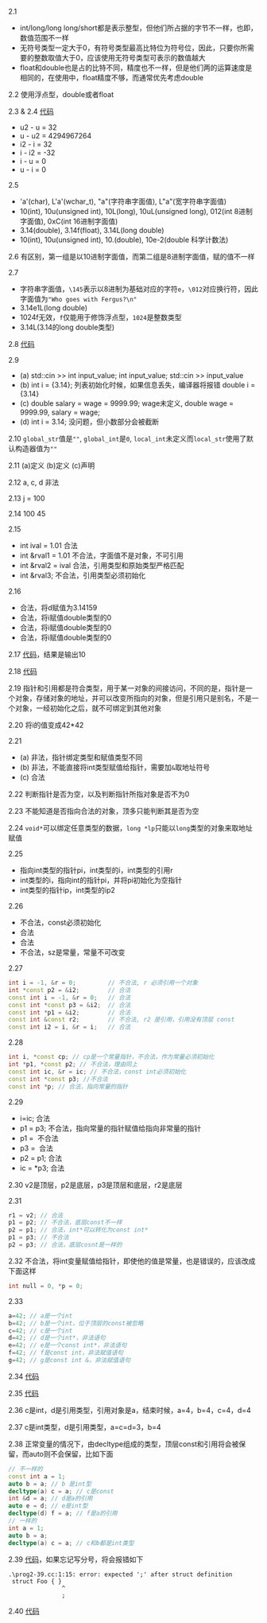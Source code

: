 2.1
- int/long/long long/short都是表示整型，但他们所占据的字节不一样，也即，数值范围不一样
- 无符号类型一定大于0，有符号类型最高比特位为符号位，因此，只要你所需要的整数取值大于0，应该使用无符号类型可表示的数值越大
- float和double也是占的比特不同，精度也不一样，但是他们两的运算速度是相同的，在使用中，float精度不够，而通常优先考虑double

2.2 使用浮点型，double或者float

2.3 & 2.4 [代码](prog2-4.cc)
- u2 - u = 32
- u - u2 = 4294967264
- i2 - i = 32
- i - i2 = -32
- i - u = 0
- u - i = 0

2.5 
- 'a'(char), L'a'(wchar_t), "a"(字符串字面值), L"a"(宽字符串字面值)
- 10(int), 10u(unsigned int), 10L(long), 10uL(unsigned long), 012(int 8进制字面值), 0xC(int 16进制字面值)
- 3.14(double), 3.14f(float), 3.14L(long double)
- 10(int), 10u(unsigned int), 10.(double), 10e-2(double 科学计数法)

2.6 有区别，第一组是以10进制字面值，而第二组是8进制字面值，赋的值不一样

2.7 
- 字符串字面值，`\145`表示以8进制为基础对应的字符`e`，`\012`对应换行符，因此字面值为`"Who goes with Fergus?\n"`
- 3.14e1L(long double)
- 1024f无效，`f`仅能用于修饰浮点型，`1024`是整数类型
- 3.14L(3.14的long double类型)

2.8 [代码](prog2-8.cc)

2.9
- (a) std::cin >> int input_value; int input_value; std::cin >> input_value
- (b) int i = {3.14}; 列表初始化时候，如果信息丢失，编译器将报错 double i = {3.14}
- (c) double salary = wage = 9999.99; wage未定义, double wage = 9999.99, salary = wage;
- (d) int i = 3.14; 没问题，但小数部分会被截断

2.10 `global_str`值是`""`, `global_int`是`0`, `local_int`未定义而`local_str`使用了默认构造器值为`""`

2.11 (a)定义 (b)定义 (c)声明

2.12 a, c, d 非法

2.13 j = 100

2.14 100 45

2.15
- int ival = 1.01 合法
- int &rval1 = 1.01 不合法，字面值不是对象，不可引用
- int &rval2 = ival 合法，引用类型和原始类型严格匹配
- int &rval3; 不合法，引用类型必须初始化

2.16
- 合法，将d赋值为3.14159
- 合法，将i赋值double类型的0
- 合法，将i赋值double类型的0
- 合法，将i赋值double类型的0

2.17 [代码](prog2-17.cc)，结果是输出10

2.18 [代码](prog2-18.cc)

2.19 指针和引用都是符合类型，用于某一对象的间接访问，不同的是，指针是一个对象，存储对象的地址，并可以改变所指向的对象，但是引用只是别名，不是一个对象，一经初始化之后，就不可绑定到其他对象

2.20 将i的值变成42*42

2.21
- (a) 非法，指针绑定类型和赋值类型不同
- (b) 非法，不能直接将int类型赋值给指针，需要加`&`取地址符号
- (c) 合法

2.22 判断指针是否为空，以及判断指针所指对象是否不为0

2.23 不能知道是否指向合法的对象，顶多只能判断其是否为空

2.24 `void*`可以绑定任意类型的数据，`long *lp`只能以`long`类型的对象来取地址赋值

2.25
- 指向int类型的指针pi，int类型的i，int类型的引用r
- int类型的i，指向int的指针pi，并将pi初始化为空指针
- int类型的指针ip，int类型的ip2

2.26 
- 不合法，const必须初始化
- 合法
- 合法
- 不合法，sz是常量，常量不可改变

2.27
```c++
int i = -1, &r = 0;         // 不合法, r 必须引用一个对象
int *const p2 = &i2;        // 合法
const int i = -1, &r = 0;   // 合法
const int *const p3 = &i2;  // 合法
const int *p1 = &i2;        // 合法
const int &const r2;        // 不合法, r2 是引用，引用没有顶层 const
const int i2 = i, &r = i;   // 合法
```

2.28
```C++
int i, *const cp; // cp是一个常量指针，不合法，作为常量必须初始化
int *p1, *const p2; // 不合法，理由同上
const int ic, &r = ic; // 不合法，const int必须初始化
const int *const p3; //不合法
const int *p; // 合法，指向常量的指针
```

2.29
- i=ic; 合法
- p1 = p3; 不合法，指向常量的指针赋值给指向非常量的指针
- p1 = &ic; 不合法
- p3 = &ic; 合法
- p2 = p1; 合法
- ic = *p3; 合法

2.30 v2是顶层，p2是底层，p3是顶层和底层，r2是底层

2.31
```C++
r1 = v2; // 合法
p1 = p2; // 不合法，底层const不一样
p2 = p1; // 合法，int*可以转化为const int*
p1 = p3; // 不合法
p2 = p3; // 合法，底层cosnt是一样的
```

2.32 不合法，将int变量赋值给指针，即使他的值是常量，也是错误的，应该改成下面这样
```c++
int null = 0, *p = 0;
```

2.33
```c++
a=42; // a是一个int
b=42; // b是一个int，位于顶层的const被忽略
c=42; // c是一个int
d=42; // d是一个int*，非法语句
e=42; // e是一个const int*，非法语句
f=42; // f是const int，非法赋值语句
g=42; // g是const int &，非法赋值语句
```

2.34 [代码](prog2-34.cc)

2.35 [代码](prog2-35.cc)

2.36 c是int，d是引用类型，引用对象是a，结束时候，a=4，b=4，c=4，d=4

2.37 c是int类型，d是引用类型，a=c=d=3，b=4

2.38 正常变量的情况下，由decltype组成的类型，顶层const和引用将会被保留，而auto则不会保留，比如下面
```C++
// 不一样的
const int a = 1;
auto b = a; // b 是int型
decltype(a) c = a; // c是const
int &d = a; // d是a的引用
auto e = d; // e是int型
decltype(d) f = a; // f是a的引用
// 一样的
int a = 1;
auto b = a;
decltype(a) c = a; // c和b都是int类型
```

2.39 [代码](prog2-39.cc)，如果忘记写分号，将会报错如下
```
.\prog2-39.cc:1:15: error: expected ';' after struct definition
 struct Foo { }
               ^
               ;
```

2.40 [代码](Sales_data.h)





